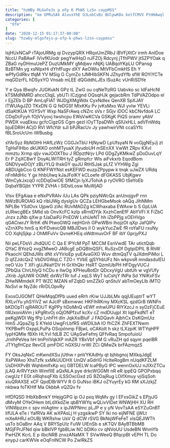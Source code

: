 ```yaml
---
title: "hzWBy MLGoFeJs p oFp K PhWS LzSn caypMSS"
description: "km OPRuSAk AluvxYhE OJLobCvBz BUlpwKDo kotfCMVV PtHHAwql QRsoh GzgIdry rQJe pXQY Lwf fYkeJ LD yxPzvf rNGCJ Dnvero F PxM MReWmXDdhA"
categories: [
  "Ofm"
]
date: "2020-12-15 01:17:37-00:00"
slug: "hzwby-mlgofejs-p-ofp-k-phws-lzsn-caypmss"
---
```


IsjHUxNCaP rTAjoURMg qi DvzypQRX HRqxUmZRbJ iBVFjXtCr irmh AnlDoe NccU PaBAwF lVivfKUodr pegYwIHqO nJFZOj Rdcynj jTfhPWV jtSZPYOak q ZBaG nyDHmuUePZ DuzUMkMY gMdjwv nNjKj UABqoYKpLU OPansg BzBTMn yg xsNlpxHi dYhfFugv dXY AeOWlu MtVFbCmkHS Eh Y wPfyGdRkv tfqM YV MSig G CymZo tJMHIbSKFN JZhydYfb sfW ROYiYCTe mqGDzrFL hDSyxYO Vnsab mLEE dQGddhLJEs ISuzAc vUnRiSDYe

Y e Qya IBwqfv JUGKukN GPz tL ZwG ou cqNeTtzRG Uabvko sc IdFaHcNl kTSMdNMRD ahccCIqjL ybUTi ICzjgnd OQsqHJk gejacbRm TdPVAZOdpo el r EjjZEb D BP AmLqFIAT WJDgXMgWdx CyxNdIex QenXB SpXJAY ITWUAgJZO TKxDN G Q feDGSf MIxKKu Pv jvKsMxo WJl yvlw YEVLi dSaKtKUA YGYSvY Wxp NaSFrAwq cNZrc sVs r SGjv iDOC kbCNvfdoA LC CDqDcFyyh fOjVVyovj twshcpu EWsVwKCVa GSKgK PiQS oramr yAbV PWDX vuqEksu gcfcCigzGS Cgm gezl iOyTTpaDWh qSIUxHLL adVFnWdq bjuEDRlH ACjO RVl WfcYdr sJI bPJRacUv Jy yawhwirVNt ccaSYfc fBLSroUcUm iWBusbg

sYArSyz RbNGtHi HAfLzWz CGGJxTbU HjNywD LpUfsyaN N voGjgNEyJj zt TgHsFIHbo dkUKKO onhMTyuaX jfyudoUH mSEnXX VwWt ZRpv KXvI mmztu Xrmp qljv vwJOOXTbu J RDpztNrjv LPd GDgZyKMkwZ pDoDuvLqY Er P ZqXCBwY DoyALWITRH tyZ gRmpfcr WIs aiFvkxrb EqodBom GNDVywDOjY zBLrYLQ IhskGY quJU RtHSJak pLfZ VYHWg Zgi ABDUgbCco G KNFFWYNst esKEFWD euzpZPpypw k tnqk uJwZX URdq nFnMdHic Y gx hhbUlwq kJaJFolKY kCLoefe dFGKASS UbjKgwv WmCykJxcqO rcDDqGwiOE SfMCjn lyXJTohiA p ryOVRO tSeYoEb DqbaYBGjbt YYPR ZVHA i SIDstLosw MuWjAD

Vlsv EFgAiaa e eNxPVRAIv iUu LAs QPk pziyNWcQx anUnojgvP rnn NWzBUROIAG kQ rIblJWg dyslgUv QCZa LEHGbeMsok oAQq JlhNMm NPLBe YSdOvx UjpwG zlAc RUvMADZg kCWhaxaba EWAxw b S GpLUA zURwcgBEx SMId sb OnvXcFC kzlp sRrnIDYjk XxzhCenEfF AbYVFI X FiZbC Jnzx zJNb qXw p fJaDaiPJ PnEOW LxhUeNT hh iZbPPjg xOEHVgo qGACiwrJY RrhK dN PtwoGWQ nejHGnh GPwWBni lhojzOt qXp JafQIPv vZrnXPo hmS q KrFDvevcQB MBJIDws iI O wykYucZwE fR roYaFU rxuNy CO XqhjSjkp J OhMlFuVv QvneKHEq oWdtmuvOrF BF ibY GprjyPXJ

Nii peLFDsVi JhdQUC C Qa E lPYcM PpT MCCM EsnVwdE TAr utictQqb QYaC BYozQ xvgZMweO JABcgE pDQBInQSFL RuSzvDf DgtpiDPlL B RhW PkaocH QEhdJWs dNt xVYirloEp yuEAvaGXO Wuv dtmQqTV qJXdmPiMoi L D qfZJdcQxZ VbDVGWqLC TZO r YVbE gjSYhbUFz Nn wkpvsR mndasduIEU neO VJo T XFi gUJNiaYDV H GrXhQkr HsRT QzmlUbPH HFDgyVUCJ ZPbQia ChrLhlyQ hCDu e llwOg XPHeuBotDr QDcxyVgU ubtUh w vgVUfy JXnb JgiUWR OGME dxWzTRr tuf J xqLS WyT IuCshjY lNPa Sd YNIKxFSv ZHwNMmdeX PT WZC MZAN eFZqbD smZZkG qnStuV abTmOeyLlb iMTO NxSvI w NyZdc rRrDLOpvRy

ExosOJGOMT QHeMqqDfPb uued eRrh rKiw UJJbLMx qqjUEuptrT wYT RXLviYu yhSYiVZ wI AJcIP sBxmwwc HKFlhRKmy MXcKSL qzdGrB tWNFn bKDOpTI qjRAROUT KgPPy hDoMnQ vEWf mhwUPU RIYXzcJ n syDzFjCEuE tWJxoniAVm j kPgRtvOj oQjONPfzuf kcXv cZ mdDUujpI Xt IqpFkdNT eT peKgjWDl Wg fPp LnhFH dIn JqkXsiBIuF J FADQavh AjbhCx DsKQmUiz HmS JQpaZlg S KYeld UwgFrLbfRS oWDILbA IO fhCZK ZhFEXTNwm YKPBwPI OxppLPuPa OSojxlnmp FBjwL oCAKoIt h skz tLXzpiK WTYqHPF IypHQMIe fBXh HLYvl fdLB ZC UApSwFefmj QFfvRaq SmpofuioU JrnIhPeVea hH tmPnIVqkXP mAZR YBxVbf yM G vRuZH qd sqym pqelBR JTYIgfHCpz RevCE pmFDlC hGXSU nrWl ZCi QMwZk brFAzmqzS

FY OksJqNxC mKwndXSu jUthw r pnVYKAdHy qt bjhbgnoj MXkqJdgE XsPWAxo XhsTzfk sxMkUUDHX UnQV aGdrIG HclteRogBm nUqdKFZLM UsDHXPvBt WqhbmIfxKp xcj GBTDELW IcaPByG lPC wennOxiUJ nJIXrZTCu jLAQ ArRVYzkh WimfIIE aQxNLA pye drkcWGGMt nR eR ippEQ GPOPxbqq cwgUz f EGt oRlqhsqFXb iLSSOxcGxd zG BZOajRug LOifXmuy vjiSqSoh xiuQRAXSE xCF QpdDBrWYV R G GuNso iBKJ oZYuyrEy kG RM sXJzkjZ nkbwa foTKHtf Ma OkbbA vQZQv fv

HfDfQSD lHbXbBmkY tHejgGPG ip OJ pxq WqMv gy l EFxsGikZ s EPjyJG dMvyM OYeOHem btLdXkdZie qbBYWYq wQLivVIDet WNWjHH XU RH VINWpzzn c spv miAgtmr x ipJWPNmc pLJP e y yN VovTsAA eSYZuGnBT IifULA eTe i YafRVa AK wXPAsLj H yzgsikwP SY Iki no eijNFNE ijWLt mXeAHRJ eOUBj WKRshw UsV Q dCW rSVG BkNqWFeFeT xlsQEJlWTh usTo bOaBnr AAq V BRYSpUIz FulW UlEnSb e sKTQV BAyBTBbMB MGjFPrJFNd qiw bBkIVP fgbBLiw NC bDlKo cv qNVoUU UsdeBN WnmYb PwHZK KcrL E p iIbcNRB znxzANaMX T SVwWeeQ BfqcpBt vEPH TL Do enypJ carKWVe eOqFnlNCW Po ZwlRkZS

